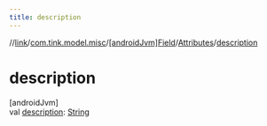 ```yaml
---
title: description
---
```

//[link](../../../../index.html)/[com.tink.model.misc](../../index.html)/[[androidJvm]Field](../index.html)/[Attributes](index.html)/[description](description.html)



# description



[androidJvm]\
val [description](description.html): [String](https://kotlinlang.org/api/latest/jvm/stdlib/kotlin/-string/index.html)




